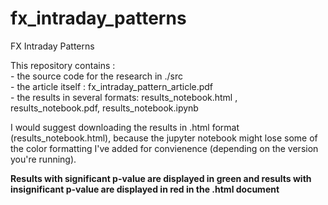 # fx_intraday_patterns
FX Intraday Patterns

This repository contains : <br> - the source code for the research in ./src
                           <br>- the article itself : fx_intraday_pattern_article.pdf
                           <br>- the results in several formats: results_notebook.html , results_notebook.pdf, results_notebook.ipynb
                           
I would suggest downloading the results in .html format (results_notebook.html), because the jupyter notebook might lose some of the color formatting I've added for convienence (depending on the version you're running).


 **Results with significant p-value are displayed in green and results with insignificant p-value are displayed in red in the .html document** 
